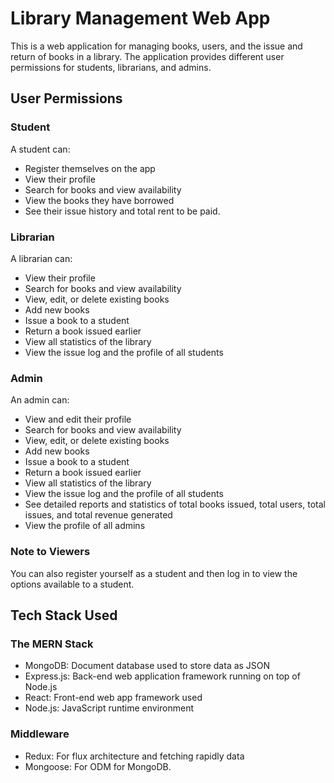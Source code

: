 # Library Management Web App

This is a web application for managing books, users, and the issue and return of books in a library. The application provides different user permissions for students, librarians, and admins.

## User Permissions

### Student

A student can:

- Register themselves on the app
- View their profile
- Search for books and view availability
- View the books they have borrowed
- See their issue history and total rent to be paid.

### Librarian

A librarian can:

- View their profile
- Search for books and view availability
- View, edit, or delete existing books
- Add new books
- Issue a book to a student
- Return a book issued earlier
- View all statistics of the library
- View the issue log and the profile of all students

### Admin

An admin can:

- View and edit their profile
- Search for books and view availability
- View, edit, or delete existing books
- Add new books
- Issue a book to a student
- Return a book issued earlier
- View all statistics of the library
- View the issue log and the profile of all students
- See detailed reports and statistics of total books issued, total users, total issues, and total revenue generated
- View the profile of all admins

### Note to Viewers

You can also register yourself as a student and then log in to view the options available to a student.

## Tech Stack Used

### The MERN Stack

- MongoDB: Document database used to store data as JSON
- Express.js: Back-end web application framework running on top of Node.js
- React: Front-end web app framework used
- Node.js: JavaScript runtime environment

### Middleware

- Redux: For flux architecture and fetching rapidly data
- Mongoose: For ODM for MongoDB.
